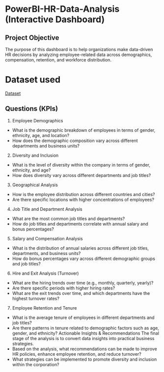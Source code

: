 # PowerBI-HR-Data-Analysis (Interactive Dashboard)
## Project Objective
The purpose of this dashboard is to help organizations make data-driven HR decisions by analyzing employee-related data across demographics, compensation, retention, and workforce distribution.
# Dataset used
<a href="https://github.com/Student-WorkBench/PowerBI-HR-Data-Analysis/blob/main/HR%20Data%20Analysis%20(1).xlsx">Dataset</a>
## Questions (KPIs)
1. Employee Demographics
 * What is the demographic breakdown of employees in terms of gender, ethnicity, age, and location?
 * How does the demographic composition vary across different departments and business units?
2. Diversity and Inclusion
 * What is the level of diversity within the company in terms of gender, ethnicity, and age?
 * How does diversity vary across different departments and job titles?
3. Geographical Analysis
 * How is the employee distribution across different countries and cities?
 * Are there specific locations with higher concentrations of employees?
4. Job Title and Department Analysis
 * What are the most common job titles and departments?
 * How do job titles and departments correlate with annual salary and bonus percentages?
5. Salary and Compensation Analysis
 * What is the distribution of annual salaries across different job titles, departments, and business units?
 * How do bonus percentages vary across different demographic groups and job titles?
6. Hire and Exit Analysis (Turnover)
 * What are the hiring trends over time (e.g., monthly, quarterly, yearly)?
 * Are there specific periods with higher hiring rates?
 * What are the exit trends over time, and which departments have the highest turnover rates?
7. Employee Retention and Tenure
 * What is the average tenure of employees in different departments and job titles?
 * Are there patterns in tenure related to demographic factors such as age, gender, and ethnicity?
  Actionable Insights & Recommendations
The final stage of the analysis is to convert data insights into practical business strategies.
 * Based on the analysis, what recommendations can be made to improve HR policies, enhance employee retention, and reduce turnover?
 * What strategies can be implemented to promote diversity and inclusion within the corporation?
